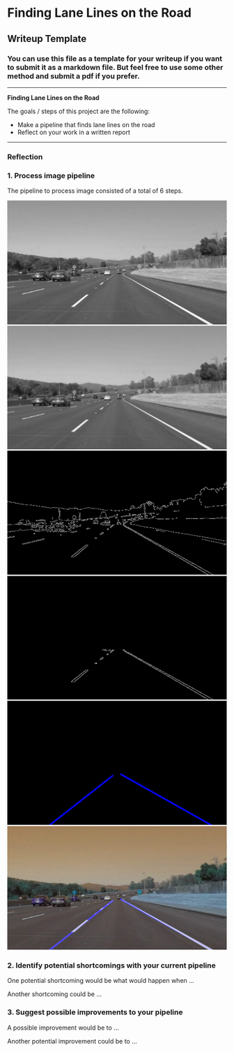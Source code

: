 # **Finding Lane Lines on the Road** 

## Writeup Template

### You can use this file as a template for your writeup if you want to submit it as a markdown file. But feel free to use some other method and submit a pdf if you prefer.

---

**Finding Lane Lines on the Road**

The goals / steps of this project are the following:
* Make a pipeline that finds lane lines on the road
* Reflect on your work in a written report


[//]: # (Image References)

[gray_solidWhiteCurve]: ./test_images_output/gray_solidWhiteCurve.jpg "Grayscale"
[blur_solidWhiteCurve]: ./test_images_output/blur_solidWhiteCurve.jpg "Gaussian blur"
[canny_solidWhiteCurve]: ./test_images_output/canny_solidWhiteCurve.jpg "Canny edge detection"
[roi_solidWhiteCurve]: ./test_images_output/roi_solidWhiteCurve.jpg "Region of interest mask"
[lines_solidWhiteCurve]: ./test_images_output/lines_solidWhiteCurve.jpg "Hough transform"
[solidWhiteCurve]: ./test_images_output/solidWhiteCurve.jpg "End product"

---

### Reflection

### 1. Process image pipeline

The pipeline to process image consisted of a total of 6 steps.

![alt text][gray_solidWhiteCurve] 
![alt text][blur_solidWhiteCurve] 
![alt text][canny_solidWhiteCurve]
![alt text][roi_solidWhiteCurve]
![alt text][lines_solidWhiteCurve]
![alt text][solidWhiteCurve]


### 2. Identify potential shortcomings with your current pipeline


One potential shortcoming would be what would happen when ... 

Another shortcoming could be ...


### 3. Suggest possible improvements to your pipeline

A possible improvement would be to ...

Another potential improvement could be to ...
